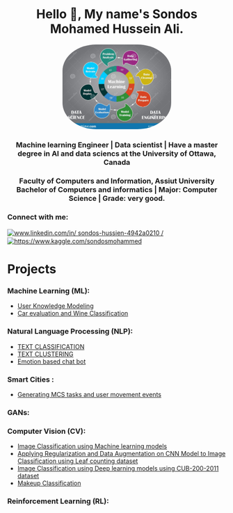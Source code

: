 <h1 align="center">Hello 👋, My name's Sondos Mohamed Hussein Ali.</h1>
<div id="header" align="center">
  <img src=".\Images_pre\ML.jpg" width="250" style="border-radius:31%"/>
</div>
<h3 align="center"> Machine learning Engineer | Data scientist | Have a master degree in AI and data sciencs at the University of Ottawa, Canada</h3>
<h3 align="center"> 
<strong>Faculty of Computers and Information, Assiut University</strong><br/>
	Bachelor of Computers and informatics | Major: Computer Science | Grade: very good. <br/>
	
 </h3>

<h3 align="left">Connect with me:</h3>
<p align="left"> 
<a href="www.linkedin.com/in/ 
sondos-hussien-4942a0210
/" target="blank"><img align="center" src="https://raw.githubusercontent.com/rahuldkjain/github-profile-readme-generator/master/src/images/icons/Social/linked-in-alt.svg" alt="www.linkedin.com/in/ 
sondos-hussien-4942a0210
/" height="30" width="40" /></a>
<a href="https://www.kaggle.com/sondosmohammed" target="blank"><img align="center" src="https://raw.githubusercontent.com/rahuldkjain/github-profile-readme-generator/master/src/images/icons/Social/kaggle.svg" alt="https://www.kaggle.com/sondosmohammed" height="30" width="40" /></a>


# Projects

### Machine Learning (ML):
- [User Knowledge Modeling](https://github.com/SondosMHussein/User-Knowledge-Modeling)
- [Car evaluation and Wine Classification](https://github.com/SondosMHussein/Car-evaluation-and-Wine-Classification)
### Natural Language Processing (NLP):
- [TEXT CLASSIFICATION](https://github.com/SondosMHussein/TEXT_CLASSIFICATION)
- [TEXT CLUSTERING](https://github.com/SondosMHussein/TEXT_CLUSTERING)
- [Emotion based chat bot](https://github.com/SondosMHussein/Emotion_based_chat_bot)
	
### Smart Cities :
- [Generating MCS tasks and user movement events](https://github.com/SondosMHussein/Generating-MCS-tasks-and-user-movement-events)

### GANs:


### Computer Vision (CV):
- [Image Classification using Machine learning models](https://github.com/SondosMHussein/Image_Classification_using_Machine-learning-models)
- [Applying Regularization and Data Augmentation on CNN Model to Image Classification using Leaf counting dataset](https://github.com/SondosMHussein/Applying-Regularization-and-Data-Augmentation-on-CNN-Model-to-Image-Classification-using-Leaf-counti)
- [Image Classification using Deep learning models using CUB-200-2011 dataset](https://github.com/SondosMHussein/Image-Classification-using-Deep-learning-models-using-CUB-200-2011-dataset.)
- [Makeup Classification](https://github.com/SondosMHussein/Makeup-Classification-)
	
### Reinforcement Learning (RL):

